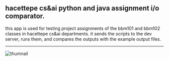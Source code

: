hacettepe cs&ai python and java assignment i/o comparator.
---
this app is used for testing project assignments of the bbm101 and bbm102 classes in hacettepe cs&ai departments.
it sends the scripts to the dev server, runs them, and compares the outputs with the example output files.

---
![thumnail](https://github.com/user-attachments/assets/7c7a0f35-7fa8-4f5f-9983-1bae0e10c8cf)
